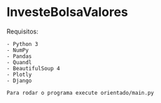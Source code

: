 # InvesteBolsaValores

Requisitos:

	- Python 3
	- NumPy
	- Pandas
	- Quandl
	- BeautifulSoup 4
	- Plotly
	- Django

	Para rodar o programa execute orientado/main.py
